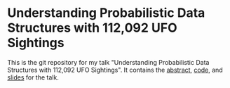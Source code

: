 # Understanding Probabilistic Data Structures with 112,092 UFO Sightings

This is the git repository for my talk "Understanding Probabilistic Data Structures with 112,092 UFO Sightings". It contains the [abstract](ABSTRACT.md), [code](code), and [slides](slides/understanding-probabilistic-data-structures.pdf) for the talk.
